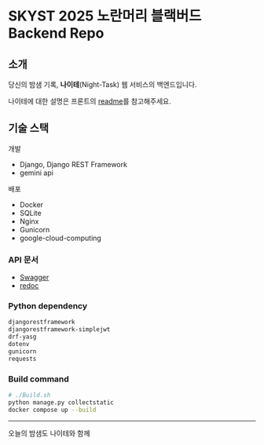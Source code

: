 # SKYST 2025 노란머리 블랙버드 Backend Repo

## 소개

당신의 밤샘 기록, **나이테**(Night-Task) 웹 서비스의 백엔드입니다.

나이테에 대한 설명은 프론트의 [readme](https://github.com/alexander050211/yellow-headed-blackbird-frontend)를 참고해주세요.

## 기술 스택

개발
-   Django, Django REST Framework
-   gemini api

배포
-   Docker
-   SQLite
-   Nginx
-   Gunicorn
-   google-cloud-computing

### API 문서

-   [Swagger](https://hackerton.zirajs.com/swagger/)
-   [redoc](https://hackerton.zirajs.com/redoc/)

### Python dependency

```txt
djangorestframework
djangorestframework-simplejwt
drf-yasg
dotenv
gunicorn
requests
```

### Build command

```sh
# ./Build.sh
python manage.py collectstatic
docker compose up --build
```
---

오늘의 밤샘도 나이테와 함께
